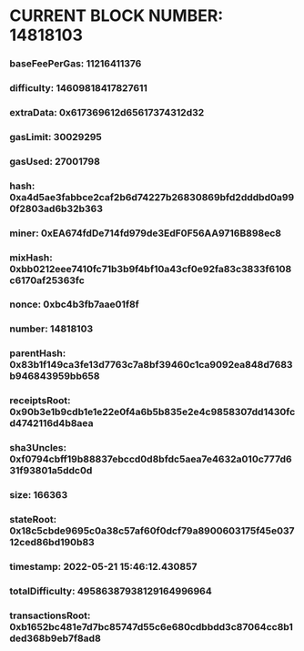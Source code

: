 # CURRENT BLOCK NUMBER: 14818103

### baseFeePerGas: 11216411376
### difficulty: 14609818417827611
### extraData: 0x617369612d65617374312d32
### gasLimit: 30029295
### gasUsed: 27001798
### hash: 0xa4d5ae3fabbce2caf2b6d74227b26830869bfd2dddbd0a990f2803ad6b32b363
### miner: 0xEA674fdDe714fd979de3EdF0F56AA9716B898ec8
### mixHash: 0xbb0212eee7410fc71b3b9f4bf10a43cf0e92fa83c3833f6108c6170af25363fc
### nonce: 0xbc4b3fb7aae01f8f
### number: 14818103
### parentHash: 0x83b1f149ca3fe13d7763c7a8bf39460c1ca9092ea848d7683b946843959bb658
### receiptsRoot: 0x90b3e1b9cdb1e1e22e0f4a6b5b835e2e4c9858307dd1430fcd4742116d4b8aea
### sha3Uncles: 0xf0794cbff19b88837ebccd0d8bfdc5aea7e4632a010c777d631f93801a5ddc0d
### size: 166363
### stateRoot: 0x18c5cbde9695c0a38c57af60f0dcf79a8900603175f45e03712ced86bd190b83
### timestamp: 2022-05-21 15:46:12.430857
### totalDifficulty: 49586387938129164996964
### transactionsRoot: 0xb1652bc481e7d7bc85747d55c6e680cdbbdd3c87064cc8b1ded368b9eb7f8ad8

